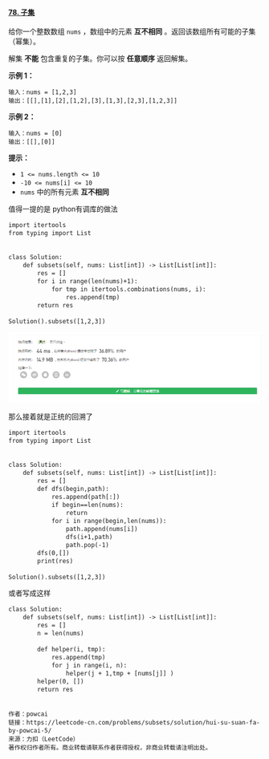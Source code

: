 #### [78. 子集](https://leetcode-cn.com/problems/subsets/)

给你一个整数数组 `nums` ，数组中的元素 **互不相同** 。返回该数组所有可能的子集（幂集）。

解集 **不能** 包含重复的子集。你可以按 **任意顺序** 返回解集。

 

**示例 1：**

```
输入：nums = [1,2,3]
输出：[[],[1],[2],[1,2],[3],[1,3],[2,3],[1,2,3]]
```

**示例 2：**

```
输入：nums = [0]
输出：[[],[0]]
```

 

**提示：**

- `1 <= nums.length <= 10`
- `-10 <= nums[i] <= 10`
- `nums` 中的所有元素 **互不相同**

值得一提的是 python有调库的做法

```
import itertools
from typing import List


class Solution:
    def subsets(self, nums: List[int]) -> List[List[int]]:
        res = []
        for i in range(len(nums)+1):
            for tmp in itertools.combinations(nums, i):
                res.append(tmp)
        return res

Solution().subsets([1,2,3])

```

![1618558273866](readme.assets/1618558273866.png)

那么接着就是正统的回溯了

```
import itertools
from typing import List


class Solution:
    def subsets(self, nums: List[int]) -> List[List[int]]:
        res = []
        def dfs(begin,path):
            res.append(path[:])
            if begin==len(nums):
                return
            for i in range(begin,len(nums)):
                path.append(nums[i])
                dfs(i+1,path)
                path.pop(-1)
        dfs(0,[])
        print(res)

Solution().subsets([1,2,3])

```

或者写成这样

```
class Solution:
    def subsets(self, nums: List[int]) -> List[List[int]]:
        res = []
        n = len(nums)
        
        def helper(i, tmp):
            res.append(tmp)
            for j in range(i, n):
                helper(j + 1,tmp + [nums[j]] )
        helper(0, [])
        return res  


作者：powcai
链接：https://leetcode-cn.com/problems/subsets/solution/hui-su-suan-fa-by-powcai-5/
来源：力扣（LeetCode）
著作权归作者所有。商业转载请联系作者获得授权，非商业转载请注明出处。
```

